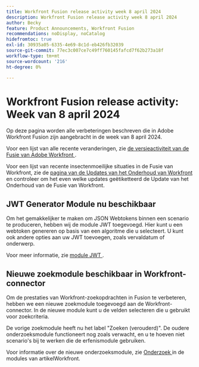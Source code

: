 ```yaml
---
title: Workfront Fusion release activity week 8 april 2024
description: Workfront Fusion release activity week 8 april 2024
author: Becky
feature: Product Announcements, Workfront Fusion
recommendations: noDisplay, noCatalog
hidefromtoc: true
exl-id: 30935a05-6335-4e69-8c1d-eb426fb32039
source-git-commit: 77ec3c007ce7c49ff760145fafcd7f62b273a18f
workflow-type: tm+mt
source-wordcount: '216'
ht-degree: 0%

---
```


# Workfront Fusion release activity: Week van 8 april 2024

Op deze pagina worden alle verbeteringen beschreven die in Adobe Workfront Fusion zijn aangebracht in de week van 8 april 2024.

Voor een lijst van alle recente veranderingen, zie [ de versieactiviteit van de Fusie van Adobe Workfront ](/help/workfront-fusion/fusion-product-releases/fusion-release-activity.md).

Voor een lijst van recente insectenmoeilijke situaties in de Fusie van Workfront, zie de [ pagina van de Updates van het Onderhoud van Workfront ](https://experienceleague.adobe.com/docs/workfront-known-issues/releases/current-updates.html?lang=nl-NL) en controleer om het even welke updates geëtiketteerd de Update van het Onderhoud van de Fusie van Workfront.

## JWT Generator Module nu beschikbaar

Om het gemakkelijker te maken om JSON Webtokens binnen een scenario te produceren, hebben wij de module JWT toegevoegd. Hier kunt u een webtoken genereren op basis van een algoritme die u selecteert. U kunt ook andere opties aan uw JWT toevoegen, zoals vervaldatum of onderwerp.

Voor meer informatie, zie [ module JWT ](/help/workfront-fusion/references/apps-and-modules/tools-and-transformers/jwt-modules.md).

## Nieuwe zoekmodule beschikbaar in Workfront-connector

Om de prestaties van Workfront-zoekopdrachten in Fusion te verbeteren, hebben we een nieuwe zoekmodule toegevoegd aan de Workfront-connector. In de nieuwe module kunt u de velden selecteren die u gebruikt voor zoekcriteria.

De vorige zoekmodule heeft nu het label &quot;Zoeken (verouderd)&quot;. De oudere onderzoeksmodule functioneert nog zoals verwacht, en u te hoeven niet scenario&#39;s bij te werken die de erfenismodule gebruiken.

Voor informatie over de nieuwe onderzoeksmodule, zie [ Onderzoek ](/help/workfront-fusion/references/apps-and-modules/adobe-connectors/workfront-modules.md#searches) in de modules van artikelWorkfront.
